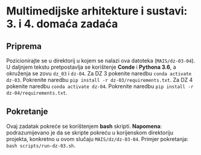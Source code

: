 # Multimedijske arhitekture i sustavi: 3. i 4. domaća zadaća

## Priprema

Pozicionirajte se u direktorij u kojem se nalazi ova datoteka (`MAIS/dz-03-04`). U daljnjem tekstu pretpostavlja se korištenje **Conde** i **Pythona 3.6**, a okruženja se zovu `dz_03` i `dz-04`. Za DZ 3 pokenite naredbu `conda activate dz-03`. Pokrenite naredbu `pip install -r dz-03/requirements.txt`. Za DZ 4 pokenite naredbu `conda activate dz-04`. Pokrenite naredbu `pip install -r dz-04/requirements.txt`.

## Pokretanje

Ovaj zadatak pokreće se korištenjem **bash** skripti. **Napomena**: podrazumijevano je da se skripte pokreću u korijenskom direktoriju projekta, konkretno u ovom slučaju `MAIS/dz/dz-03-04`. Primjer pokretanja: `bash scripts/run-dz-03.sh`.
